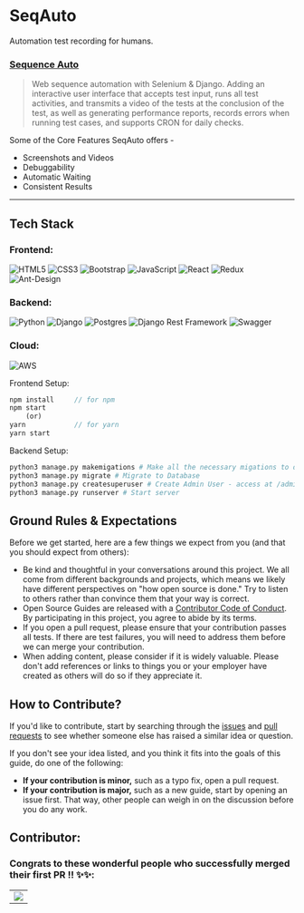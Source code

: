# SeqAuto
Automation test recording for humans.

### **[Sequence Auto](https://github.com/gokulprathin8/SeqAuto)**

>Web sequence automation with Selenium & Django. Adding an interactive user interface that accepts test input, runs all test activities, and transmits a video of the tests at the conclusion of the test, as well as generating performance reports, records errors when running test cases, and supports CRON for daily checks.



Some of the Core Features SeqAuto offers - 

- Screenshots and Videos
- Debuggability
- Automatic Waiting
- Consistent Results



---

## Tech Stack 

### Frontend:
<img alt="HTML5" src="https://img.shields.io/badge/html5%20-%23E34F26.svg?&style=for-the-badge&logo=html5&logoColor=white"/>	<img alt="CSS3" src="https://img.shields.io/badge/css3%20-%231572B6.svg?&style=for-the-badge&logo=css3&logoColor=white"/>	<img alt="Bootstrap" src="https://img.shields.io/badge/bootstrap%20-%23563D7C.svg?&style=for-the-badge&logo=bootstrap&logoColor=white"/>	<img alt="JavaScript" src="https://img.shields.io/badge/javascript%20-%23323330.svg?&style=for-the-badge&logo=javascript&logoColor=%23F7DF1E"/>	<img alt="React" src="https://img.shields.io/badge/react%20-%2320232a.svg?&style=for-the-badge&logo=react&logoColor=%2361DAFB"/>	<img alt="Redux" src="https://img.shields.io/badge/redux%20-%23593d88.svg?&style=for-the-badge&logo=redux&logoColor=white"/>	<img alt="Ant-Design" src="https://img.shields.io/badge/-Ant%20Design-%230170FE?&style=for-the-badge&logo=ant-design&logoColor=white"/>	
### Backend:
<img alt="Python" src="https://img.shields.io/badge/python%20-%2314354C.svg?&style=for-the-badge&logo=python&logoColor=white"/>	<img alt="Django" src="https://img.shields.io/badge/django%20-%23092E20.svg?&style=for-the-badge&logo=django&logoColor=white"/>	<img alt="Postgres" src ="https://img.shields.io/badge/postgres-%23316192.svg?&style=for-the-badge&logo=postgresql&logoColor=white"/>	<img alt="Django Rest Framework" src="https://img.shields.io/badge/django rest framework%20-%23092E20.svg?&style=for-the-badge&logo=django&logoColor=white"/>	<img alt="Swagger" src="https://img.shields.io/badge/Swagger%20-%2343853D.svg?&style=for-the-badge&logo=Swagger&logoColor=white"/>

### Cloud:
<img alt="AWS" src="https://img.shields.io/badge/AWS%20-%23FF9900.svg?&style=for-the-badge&logo=amazon-aws&logoColor=white"/> 


Frontend Setup:

```javascript
npm install		// for npm
npm start
	(or)
yarn			// for yarn
yarn start
```



Backend Setup:

```python
python3 manage.py makemigations # Make all the necessary migations to database
python3 manage.py migrate # Migrate to Database
python3 manage.py createsuperuser # Create Admin User - access at /admin route 
python3 manage.py runserver # Start server
```



## Ground Rules & Expectations 

Before we get started, here are a few things we expect from you (and that you should expect from others):

- Be kind and thoughtful in your conversations around this project. We all come from different backgrounds and projects, which means we likely have different perspectives on "how open source is done." Try to listen to others rather than convince them that your way is correct.
- Open Source Guides are released with a [Contributor Code of Conduct](https://github.com/github/opensource.guide/blob/main/CODE_OF_CONDUCT.md). By participating in this project, you agree to abide by its terms.
- If you open a pull request, please ensure that your contribution passes all tests. If there are test failures, you will need to address them before we can merge your contribution.
- When adding content, please consider if it is widely valuable. Please don't add references or links to things you or your employer have created as others will do so if they appreciate it.



## How to Contribute?

If you'd like to contribute, start by searching through the [issues](https://github.com/github/opensource.guide/issues) and [pull requests](https://github.com/github/opensource.guide/pulls) to see whether someone else has raised a similar idea or question.

If you don't see your idea listed, and you think it fits into the goals of this guide, do one of the following:

- **If your contribution is minor,** such as a typo fix, open a pull request.
- **If your contribution is major,** such as a new guide, start by opening an issue first. That way, other people can weigh in on the discussion before you do any work.


## Contributor:
### Congrats to these wonderful people who successfully merged their first PR !! ✨✨:

<table>
	<tr>
		<td>
			<a href="https://github.com/gokulprathin8/Jaisalmer-E-Commerce/graphs/contributors">
  <img src="https://contrib.rocks/image?repo=gokulprathin8/Jaisalmer-E-Commerce" />
</a>
		</td>
	</tr>
</table>

